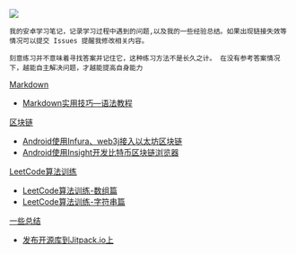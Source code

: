 ![](https://ws1.sinaimg.cn/large/006tNbRwly1fpzj71xedoj30dr03gmx2.jpg)

```
我的安卓学习笔记，记录学习过程中遇到的问题,以及我的一些经验总结。如果出现链接失效等情况可以提交 Issues 提醒我修改相关内容。

刻意练习并不意味着寻找答案并记住它，这种练习方法不是长久之计。 在没有参考答案情况下，越能自主解决问题，才越能提高自身能力
```



[Markdown](https://github.com/wulijie/AndroidNotes/tree/master/Markdown)

* [Markdown实用技巧—语法教程](https://github.com/wulijie/AndroidNotes/blob/master/Markdown/Markdown实用技巧.md)

[区块链](https://github.com/wulijie/AndroidNotes/tree/master/BlockChain)

* [Android使用Infura、web3j接入以太坊区块链](https://github.com/wulijie/AndroidNotes/blob/master/BlockChain/使用Infura、Web3j接入以太坊区块链.md)
* [Android使用Insight开发比特币区块链浏览器](https://github.com/wulijie/AndroidNotes/blob/master/BlockChain/Android使用Insight开发比特币区块链浏览器.md)


[LeetCode算法训练](https://github.com/wulijie/AndroidNotes/tree/master/Leecode)

* [LeetCode算法训练-数组篇](https://github.com/wulijie/AndroidNotes/blob/master/LeetCode/LeetCode.md)
* [LeetCode算法训练-字符串篇](https://github.com/wulijie/AndroidNotes/blob/master/LeetCode/LeetCode-01.md)


[一些总结](https://github.com/wulijie/AndroidNotes/tree/master/experience)

* [发布开源库到Jitpack.io上](https://github.com/wulijie/AndroidNotes/tree/master/experience/发布开源库到Jitpack.io上)